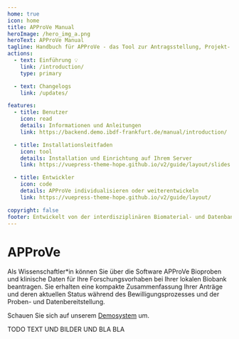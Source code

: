 ```yaml
---
home: true
icon: home
title: APProVe Manual
heroImage: /hero_img_a.png
heroText: APProVe Manual
tagline: Handbuch für APProVe - das Tool zur Antragsstellung, Projekt- und ProzessVerwaltung der iBDF
actions:
  - text: Einführung 💡
    link: /introduction/
    type: primary

  - text: Changelogs 
    link: /updates/

features:
  - title: Benutzer
    icon: read
    details: Informationen und Anleitungen
    link: https://backend.demo.ibdf-frankfurt.de/manual/introduction/

  - title: Installationsleitfaden
    icon: tool
    details: Installation und Einrichtung auf Ihrem Server
    link: https://vuepress-theme-hope.github.io/v2/guide/layout/slides

  - title: Entwickler
    icon: code
    details: APProVe individualisieren oder weiterentwickeln
    link: https://vuepress-theme-hope.github.io/v2/guide/layout/

copyright: false
footer: Entwickelt von der interdisziplinären Biomaterial- und Datenbank Frankfurt (iBDF)
---
```


# APProVe

Als Wissenschaftler*in können Sie über die Software APProVe Bioproben und klinische Daten für Ihre Forschungsvorhaben bei Ihrer lokalen Biobank beantragen. Sie erhalten eine kompakte Zusammenfassung Ihrer Anträge und deren aktuellen Status während des Bewilligungsprozesses und der Proben- und Datenbereitstellung.

Schauen Sie sich auf unserem [Demosystem](https://demo.ibdf-frankfurt.de/) um.

TODO TEXT UND BILDER UND BLA BLA